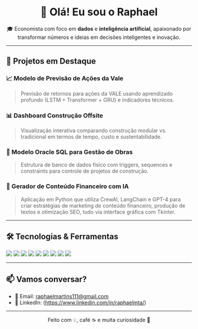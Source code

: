 <h1 align="center">👋 Olá! Eu sou o Raphael</h1>

<p align="center">
🎓 Economista com foco em <strong>dados</strong> e <strong>inteligência artificial</strong>, apaixonado por transformar números e ideias em decisões inteligentes e inovação.
</p>

---

## 🚀 Projetos em Destaque

### 📈 Modelo de Previsão de Ações da Vale
> Previsão de retornos para ações da VALE usando aprendizado profundo (LSTM + Transformer + GRU) e indicadores técnicos.

### 📊 Dashboard Construção Offsite
> Visualização interativa comparando construção modular vs. tradicional em termos de tempo, custo e sustentabilidade.

### 🧮 Modelo Oracle SQL para Gestão de Obras
> Estrutura de banco de dados físico com triggers, sequences e constraints para controle de projetos de construção.

### 🤖 Gerador de Conteúdo Financeiro com IA
> Aplicação em Python que utiliza CrewAI, LangChain e GPT-4 para criar estratégias de marketing de conteúdo financeiro, produção de textos e otimização SEO, tudo via interface gráfica com Tkinter.

---

## 🛠️ Tecnologias & Ferramentas

<img src="https://img.shields.io/badge/Python-3776AB?style=for-the-badge&logo=python&logoColor=white"/>
<img src="https://img.shields.io/badge/Pandas-150458?style=for-the-badge&logo=pandas&logoColor=white"/>
<img src="https://img.shields.io/badge/TensorFlow-FF6F00?style=for-the-badge&logo=tensorflow&logoColor=white"/>
<img src="https://img.shields.io/badge/PowerBI-F2C811?style=for-the-badge&logo=powerbi&logoColor=black"/>
<img src="https://img.shields.io/badge/Oracle-F80000?style=for-the-badge&logo=oracle&logoColor=white"/>
<img src="https://img.shields.io/badge/GitHub-181717?style=for-the-badge&logo=github&logoColor=white"/>
<img src="https://img.shields.io/badge/LangChain-000000?style=for-the-badge&logo=langchain&logoColor=white"/>
<img src="https://img.shields.io/badge/OpenAI-412991?style=for-the-badge&logo=openai&logoColor=white"/>
<img src="https://img.shields.io/badge/Tkinter-FF69B4?style=for-the-badge"/>

---

## 📫 Vamos conversar?

- 📧 Email: raphaelmartins111@gmail.com  
- 💼 LinkedIn: (https://www.linkedin.com/in/raphaelmta/)

---

<p align="center">
Feito com 💡, café ☕ e muita curiosidade 🚀
</p>
